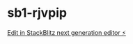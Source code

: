 # sb1-rjvpip

[Edit in StackBlitz next generation editor ⚡️](https://stackblitz.com/~/github.com/Begreensolution/sb1-rjvpip)